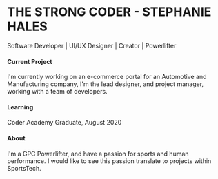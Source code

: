 
<!--
**thestrongcoder/thestrongcoder** is a ✨ _special_ ✨ repository because its `README.md` (this file) appears on your GitHub profile.

Here are some ideas to get you started:

- 🔭 I’m currently working on ...
- 🌱 I’m currently learning ...
- 👯 I’m looking to collaborate on ...
- 🤔 I’m looking for help with ...
- 💬 Ask me about ...
- 📫 How to reach me: ...
- 😄 Pronouns: ...
- ⚡ Fun fact: ...
-->


# THE STRONG CODER - STEPHANIE HALES

Software Developer  |  UI/UX Designer  |  Creator | Powerlifter 

#### Current Project
I'm currently working on an e-commerce portal for an Automotive and Manufacturing company, I'm the lead designer, and project manager, working with a team of developers. 

#### Learning
Coder Academy Graduate, August 2020

#### About
I'm a GPC Powerlifter, and have a passion for sports and human performance. I would like to see this passion translate to projects within SportsTech. 
